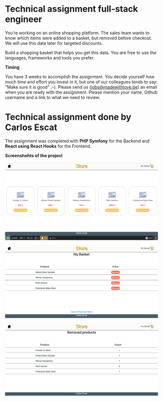 # Technical assignment full-stack engineer

You’re working on an online shopping platform. The sales team wants to know which items were added to a basket, but removed before checkout. We will use this data later for targeted discounts.

Build a shopping basket that helps you get this data. You are free to use the languages, frameworks and tools you prefer.

**Timing**

You have 3 weeks to accomplish the assignment. You decide yourself how much time and effort you invest in it, but one of our colleagues tends to say: "Make sure it is good" ;-). Please send us (jobs@madewithlove.be) an email when you are ready with the assignment. Please mention your name, Github username and a link to what we need to review.

# Technical assignment done by Carlos Escat

The assignment was completed with **PHP Symfony** for the Backend and **React using React Hooks** for the Frontend.

**Screenshohts of the project**

![](Screenshot3.png)

![](Screenshot4.png)

![](Screenshot5.png)
